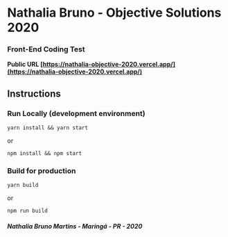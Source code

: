 # Nathalia Bruno - Objective Solutions 2020

### Front-End Coding Test

**Public URL [https://nathalia-objective-2020.vercel.app/](https://nathalia-objective-2020.vercel.app/)**

## Instructions
### Run Locally (development environment)

```yarn install && yarn start```

or

```npm install && npm start```

### Build for production

```yarn build```

or

```npm run build```



##### Nathalia Bruno Martins - Maringá - PR - 2020